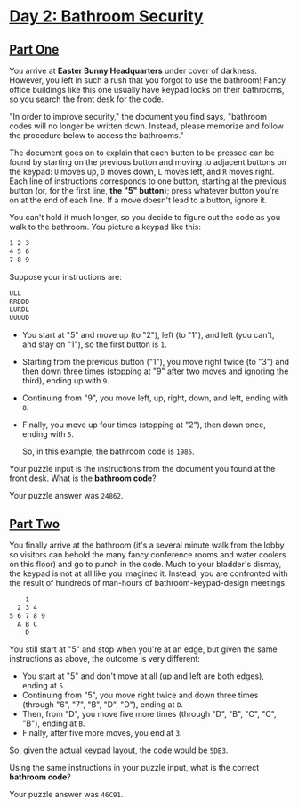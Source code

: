 # [Day 2: Bathroom Security](https://adventofcode.com/2016/day/2)

## [Part One](./part_one.ts)

You arrive at **Easter Bunny Headquarters** under cover of darkness. However,
you left in such a rush that you forgot to use the bathroom! Fancy office
buildings like this one usually have keypad locks on their bathrooms, so you
search the front desk for the code.

"In order to improve security," the document you find says, "bathroom codes
will no longer be written down. Instead, please memorize and follow the
procedure below to access the bathrooms."

The document goes on to explain that each button to be pressed can be found
by starting on the previous button and moving to adjacent buttons on the
keypad: `U` moves up, `D` moves down, `L` moves left, and `R` moves right.
Each line of instructions corresponds to one button, starting at the previous
button (or, for the first line, **the "5" button**); press whatever button
you're on at the end of each line. If a move doesn't lead to a button,
ignore it.

You can't hold it much longer, so you decide to figure out the code as you
walk to the bathroom. You picture a keypad like this:

```sh
1 2 3
4 5 6
7 8 9
```

Suppose your instructions are:

```sh
ULL
RRDDD
LURDL
UUUUD
```

- You start at "5" and move up (to "2"), left (to "1"), and left (you can't,
  and stay on "1"), so the first button is `1`.
- Starting from the previous button ("1"), you move right twice (to "3") and
  then down three times (stopping at "9" after two moves and ignoring the
  third), ending up with `9`.
- Continuing from "9", you move left, up, right, down, and left, ending with
  `8`.
- Finally, you move up four times (stopping at "2"), then down once, ending
  with `5`.

  So, in this example, the bathroom code is `1985`.

Your puzzle input is the instructions from the document you found at the
front desk. What is the **bathroom code**?

Your puzzle answer was `24862`.

## [Part Two](./part_two.ts)

You finally arrive at the bathroom (it's a several minute walk from the lobby
so visitors can behold the many fancy conference rooms and water coolers on
this floor) and go to punch in the code. Much to your bladder's dismay, the
keypad is not at all like you imagined it. Instead, you are confronted with
the result of hundreds of man-hours of bathroom-keypad-design meetings:

```sh
    1
  2 3 4
5 6 7 8 9
  A B C
    D
```

You still start at "5" and stop when you're at an edge, but given the same
instructions as above, the outcome is very different:

- You start at "5" and don't move at all (up and left are both edges),
  ending at `5`.
- Continuing from "5", you move right twice and down three times (through "6",
  "7", "B", "D", "D"), ending at `D`.
- Then, from "D", you move five more times (through "D", "B", "C", "C", "B"),
  ending at `B`.
- Finally, after five more moves, you end at `3`.

So, given the actual keypad layout, the code would be `5DB3`.

Using the same instructions in your puzzle input, what is the correct
**bathroom code**?

Your puzzle answer was `46C91`.
